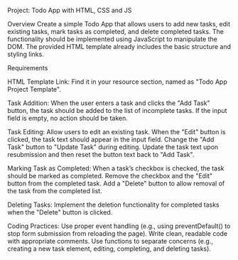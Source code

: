 Project: Todo App with HTML, CSS and JS

Overview
Create a simple Todo App that allows users to add new tasks, edit existing tasks, mark tasks as completed, and delete completed tasks. The functionality should be implemented using JavaScript to manipulate the DOM. The provided HTML template already includes the basic structure and styling links.

Requirements


HTML Template Link: Find it in your resource section, named as "Todo App Project Template".

Task Addition:
When the user enters a task and clicks the "Add Task" button, the task should be added to the list of incomplete tasks.
If the input field is empty, no action should be taken.

Task Editing:
Allow users to edit an existing task. When the "Edit" button is clicked, the task text should appear in the input field.
Change the "Add Task" button to "Update Task" during editing.
Update the task text upon resubmission and then reset the button text back to "Add Task".

Marking Task as Completed:
When a task’s checkbox is checked, the task should be marked as completed.
Remove the checkbox and the "Edit" button from the completed task.
Add a "Delete" button to allow removal of the task from the completed list.

Deleting Tasks:
Implement the deletion functionality for completed tasks when the "Delete" button is clicked.

Coding Practices:
Use proper event handling (e.g., using preventDefault() to stop form submission from reloading the page).
Write clean, readable code with appropriate comments.
Use functions to separate concerns (e.g., creating a new task element, editing, completing, and deleting tasks).
